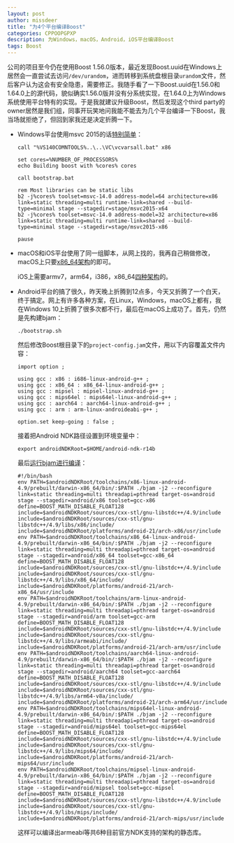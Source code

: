 ```yaml
---
layout: post
author: missdeer
title: "为4个平台编译Boost"
categories: CPPOOPGPXP
description: 为Windows，macOS，Android，iOS平台编译Boost
tags: Boost
---
```


公司的项目至今仍在使用Boost 1.56.0版本，最近发现Boost.uuid在Windows上居然会一直尝试去访问`/dev/urandom`，进而转移到系统盘根目录`urandom`文件，然后客户认为这会有安全隐患，需要修正。我随手看了一下Boost.uuid在1.56.0和1.64.0上的源代码，貌似确实1.56.0版并没有分系统实现，在1.64.0上为Windows系统使用平台特有的实现。于是我就建议升级Boost，然后发现这个third party的owner居然是我们组，同事开玩笑地问我能不能去为几个平台编译一下Boost，我当场就拒绝了，但回到家我还是决定折腾一下。

* Windows平台使用msvc 2015的话[特别简单](https://gist.github.com/missdeer/b6b59df5f8dbd31297166671eb0b9ab7)：

  ```batch
  call "%VS140COMNTOOLS%..\..\VC\vcvarsall.bat" x86

  set cores=%NUMBER_OF_PROCESSORS%
  echo Building boost with %cores% cores

  call bootstrap.bat

  rem Most libraries can be static libs
  b2 -j%cores% toolset=msvc-14.0 address-model=64 architecture=x86 link=static threading=multi runtime-link=shared --build-type=minimal stage --stagedir=stage/msvc2015-x64
  b2 -j%cores% toolset=msvc-14.0 address-model=32 architecture=x86 link=static threading=multi runtime-link=shared --build-type=minimal stage --stagedir=stage/msvc2015-x86

  pause
  ```

* macOS和iOS平台使用了同一组脚本，从网上找的，我再自己稍做修改，macOS上只要[x86_64架构](https://gist.github.com/missdeer/72d3fb3a5bc24d6737cfd30358adca6f)的即可。

  iOS上需要armv7，arm64，i386，x86_64[四种架构](https://gist.github.com/missdeer/70446cefa67602e1c9800dc0b4ec6bc0)的。

* Android平台的搞了很久，昨天晚上折腾到12点多，今天又折腾了一个白天，终于搞定。网上有许多各种方案，在Linux，Windows，macOS上都有，我在Windows 10上折腾了很多次都不行，最后在macOS上成功了。首先，仍然是先构建bjam：

  ```shell
  ./bootstrap.sh
  ```

  然后修改Boost根目录下的`project-config.jam`文件，用以下内容覆盖文件内容：

  ```
  import option ;

  using gcc : x86 : i686-linux-android-g++ ;
  using gcc : x86_64 : x86_64-linux-android-g++ ;
  using gcc : mipsel : mipsel-linux-android-g++ ;
  using gcc : mips64el : mips64el-linux-android-g++ ;
  using gcc : aarch64 : aarch64-linux-android-g++ ;
  using gcc : arm : arm-linux-androideabi-g++ ;

  option.set keep-going : false ;
  ```

  接着把Android NDK路径设置到环境变量中：

  ```shell
  export androidNDKRoot=$HOME/android-ndk-r14b
  ```

  最后[运行bjam进行编译](https://gist.github.com/missdeer/488f5e01cd21ea072770e33325fc58eb)：

  ```shell
  #!/bin/bash
  env PATH=$androidNDKRoot/toolchains/x86-linux-android-4.9/prebuilt/darwin-x86_64/bin/:$PATH ./bjam -j2 --reconfigure link=static threading=multi threadapi=pthread target-os=android stage --stagedir=android/x86 toolset=gcc-x86 define=BOOST_MATH_DISABLE_FLOAT128 include=$androidNDKRoot/sources/cxx-stl/gnu-libstdc++/4.9/include include=$androidNDKRoot/sources/cxx-stl/gnu-libstdc++/4.9/libs/x86/include/ include=$androidNDKRoot/platforms/android-21/arch-x86/usr/include
  env PATH=$androidNDKRoot/toolchains/x86_64-linux-android-4.9/prebuilt/darwin-x86_64/bin/:$PATH ./bjam -j2 --reconfigure link=static threading=multi threadapi=pthread target-os=android stage --stagedir=android/x86_64 toolset=gcc-x86_64 define=BOOST_MATH_DISABLE_FLOAT128 include=$androidNDKRoot/sources/cxx-stl/gnu-libstdc++/4.9/include include=$androidNDKRoot/sources/cxx-stl/gnu-libstdc++/4.9/libs/x86_64/include/ include=$androidNDKRoot/platforms/android-21/arch-x86_64/usr/include
  env PATH=$androidNDKRoot/toolchains/arm-linux-android-4.9/prebuilt/darwin-x86_64/bin/:$PATH ./bjam -j2 --reconfigure link=static threading=multi threadapi=pthread target-os=android stage --stagedir=android/arm toolset=gcc-arm define=BOOST_MATH_DISABLE_FLOAT128 include=$androidNDKRoot/sources/cxx-stl/gnu-libstdc++/4.9/include include=$androidNDKRoot/sources/cxx-stl/gnu-libstdc++/4.9/libs/armeabi/include/ include=$androidNDKRoot/platforms/android-21/arch-arm/usr/include
  env PATH=$androidNDKRoot/toolchains/aarch64-linux-android-4.9/prebuilt/darwin-x86_64/bin/:$PATH ./bjam -j2 --reconfigure link=static threading=multi threadapi=pthread target-os=android stage --stagedir=android/aarch64 toolset=gcc-aarch64 define=BOOST_MATH_DISABLE_FLOAT128 include=$androidNDKRoot/sources/cxx-stl/gnu-libstdc++/4.9/include include=$androidNDKRoot/sources/cxx-stl/gnu-libstdc++/4.9/libs/arm64-v8a/include/ include=$androidNDKRoot/platforms/android-21/arch-arm64/usr/include
  env PATH=$androidNDKRoot/toolchains/mips64el-linux-android-4.9/prebuilt/darwin-x86_64/bin/:$PATH ./bjam -j2 --reconfigure link=static threading=multi threadapi=pthread target-os=android stage --stagedir=android/mips64el toolset=gcc-mips64el define=BOOST_MATH_DISABLE_FLOAT128 include=$androidNDKRoot/sources/cxx-stl/gnu-libstdc++/4.9/include include=$androidNDKRoot/sources/cxx-stl/gnu-libstdc++/4.9/libs/mips64/include/ include=$androidNDKRoot/platforms/android-21/arch-mips64/usr/include
  env PATH=$androidNDKRoot/toolchains/mipsel-linux-android-4.9/prebuilt/darwin-x86_64/bin/:$PATH ./bjam -j2 --reconfigure link=static threading=multi threadapi=pthread target-os=android stage --stagedir=android/mipsel toolset=gcc-mipsel define=BOOST_MATH_DISABLE_FLOAT128 include=$androidNDKRoot/sources/cxx-stl/gnu-libstdc++/4.9/include include=$androidNDKRoot/sources/cxx-stl/gnu-libstdc++/4.9/libs/mips/include/ include=$androidNDKRoot/platforms/android-21/arch-mips/usr/include
  ```

  这样可以编译出armeabi等共6种目前官方NDK支持的架构的静态库。
